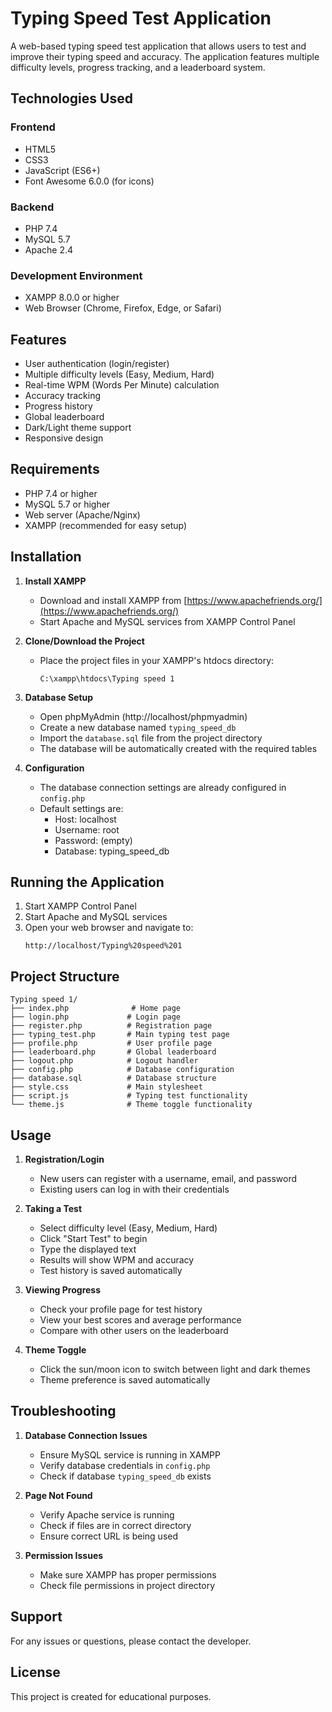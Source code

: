 # Typing Speed Test Application

A web-based typing speed test application that allows users to test and improve their typing speed and accuracy. The application features multiple difficulty levels, progress tracking, and a leaderboard system.

## Technologies Used

### Frontend
- HTML5
- CSS3
- JavaScript (ES6+)
- Font Awesome 6.0.0 (for icons)

### Backend
- PHP 7.4
- MySQL 5.7
- Apache 2.4

### Development Environment
- XAMPP 8.0.0 or higher
- Web Browser (Chrome, Firefox, Edge, or Safari)

## Features

- User authentication (login/register)
- Multiple difficulty levels (Easy, Medium, Hard)
- Real-time WPM (Words Per Minute) calculation
- Accuracy tracking
- Progress history
- Global leaderboard
- Dark/Light theme support
- Responsive design

## Requirements

- PHP 7.4 or higher
- MySQL 5.7 or higher
- Web server (Apache/Nginx)
- XAMPP (recommended for easy setup)

## Installation

1. **Install XAMPP**
   - Download and install XAMPP from [https://www.apachefriends.org/](https://www.apachefriends.org/)
   - Start Apache and MySQL services from XAMPP Control Panel

2. **Clone/Download the Project**
   - Place the project files in your XAMPP's htdocs directory:
     ```
     C:\xampp\htdocs\Typing speed 1
     ```

3. **Database Setup**
   - Open phpMyAdmin (http://localhost/phpmyadmin)
   - Create a new database named `typing_speed_db`
   - Import the `database.sql` file from the project directory
   - The database will be automatically created with the required tables

4. **Configuration**
   - The database connection settings are already configured in `config.php`
   - Default settings are:
     - Host: localhost
     - Username: root
     - Password: (empty)
     - Database: typing_speed_db

## Running the Application

1. Start XAMPP Control Panel
2. Start Apache and MySQL services
3. Open your web browser and navigate to:
   ```
   http://localhost/Typing%20speed%201
   ```

## Project Structure

```
Typing speed 1/
├── index.php              # Home page
├── login.php             # Login page
├── register.php          # Registration page
├── typing_test.php       # Main typing test page
├── profile.php           # User profile page
├── leaderboard.php       # Global leaderboard
├── logout.php            # Logout handler
├── config.php            # Database configuration
├── database.sql          # Database structure
├── style.css             # Main stylesheet
├── script.js             # Typing test functionality
└── theme.js              # Theme toggle functionality
```

## Usage

1. **Registration/Login**
   - New users can register with a username, email, and password
   - Existing users can log in with their credentials

2. **Taking a Test**
   - Select difficulty level (Easy, Medium, Hard)
   - Click "Start Test" to begin
   - Type the displayed text
   - Results will show WPM and accuracy
   - Test history is saved automatically

3. **Viewing Progress**
   - Check your profile page for test history
   - View your best scores and average performance
   - Compare with other users on the leaderboard

4. **Theme Toggle**
   - Click the sun/moon icon to switch between light and dark themes
   - Theme preference is saved automatically

## Troubleshooting

1. **Database Connection Issues**
   - Ensure MySQL service is running in XAMPP
   - Verify database credentials in `config.php`
   - Check if database `typing_speed_db` exists

2. **Page Not Found**
   - Verify Apache service is running
   - Check if files are in correct directory
   - Ensure correct URL is being used

3. **Permission Issues**
   - Make sure XAMPP has proper permissions
   - Check file permissions in project directory

## Support

For any issues or questions, please contact the developer.

## License

This project is created for educational purposes. 
